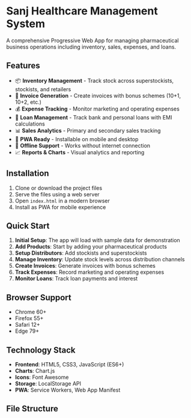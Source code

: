 # Sanj Healthcare Management System

A comprehensive Progressive Web App for managing pharmaceutical business operations including inventory, sales, expenses, and loans.

## Features

- 📦 **Inventory Management** - Track stock across superstockists, stockists, and retailers
- 🧾 **Invoice Generation** - Create invoices with bonus schemes (10+1, 10+2, etc.)
- 💰 **Expense Tracking** - Monitor marketing and operating expenses
- 🏦 **Loan Management** - Track bank and personal loans with EMI calculations
- 📊 **Sales Analytics** - Primary and secondary sales tracking
- 📱 **PWA Ready** - Installable on mobile and desktop
- 💾 **Offline Support** - Works without internet connection
- 📈 **Reports & Charts** - Visual analytics and reporting

## Installation

1. Clone or download the project files
2. Serve the files using a web server
3. Open `index.html` in a modern browser
4. Install as PWA for mobile experience

## Quick Start

1. **Initial Setup**: The app will load with sample data for demonstration
2. **Add Products**: Start by adding your pharmaceutical products
3. **Setup Distributors**: Add stockists and superstockists
4. **Manage Inventory**: Update stock levels across distribution channels
5. **Create Invoices**: Generate invoices with bonus schemes
6. **Track Expenses**: Record marketing and operating expenses
7. **Monitor Loans**: Track loan payments and interest

## Browser Support

- Chrome 60+
- Firefox 55+
- Safari 12+
- Edge 79+

## Technology Stack

- **Frontend**: HTML5, CSS3, JavaScript (ES6+)
- **Charts**: Chart.js
- **Icons**: Font Awesome
- **Storage**: LocalStorage API
- **PWA**: Service Workers, Web App Manifest

## File Structure
